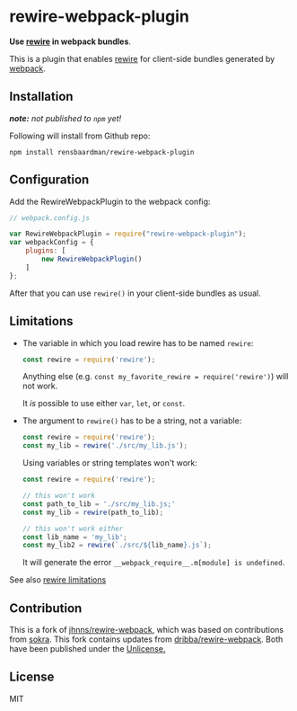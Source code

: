 rewire-webpack-plugin
=====
**Use [rewire](https://github.com/jhnns/rewire) in webpack bundles**.

<!-- [![Dependency Status](http://david-dm.org/jhnns/rewire-webpack/status.svg)](http://david-dm.org/jhnns/rewire-webpack) -->

This is a plugin that enables [rewire](https://github.com/jhnns/rewire) for client-side bundles generated by [webpack](https://github.com/webpack/webpack).

<!-- [![npm status](https://nodei.co/npm/rewire-webpack.svg?downloads=true&stars=true)](https://npmjs.org/package/rewire-webpack) -->

Installation
------------

_**note:** not published to `npm` yet!_

Following will install from Github repo:

`npm install rensbaardman/rewire-webpack-plugin`

Configuration
------------

Add the RewireWebpackPlugin to the webpack config:

```javascript
// webpack.config.js

var RewireWebpackPlugin = require("rewire-webpack-plugin");
var webpackConfig = {
    plugins: [
        new RewireWebpackPlugin()
    ]
};
```

After that you can use `rewire()` in your client-side bundles as usual.

Limitations
-----------

- The variable in which you load rewire has to be named `rewire`:

	```javascript
	const rewire = require('rewire');
	```

	Anything else (e.g. `const my_favorite_rewire = require('rewire')`) will not work.

	It *is* possible to use either `var`, `let`, or `const`.

- The argument to `rewire()` has to be a string, not a variable:

	```javascript
	const rewire = require('rewire');
	const my_lib = rewire('./src/my_lib.js');
	```

	Using variables or string templates won't work:

	```javascript
	const rewire = require('rewire');

	// this won't work
	const path_to_lib = './src/my_lib.js;'
	const my_lib = rewire(path_to_lib);

	// this won't work either
	const lib_name = 'my_lib';
	const my_lib2 = rewire(`./src/${lib_name}.js`);
	```

	It will generate the error `__webpack_require__.m[module] is undefined`.

See also [rewire limitations](https://github.com/jhnns/rewire#limitations)

Contribution
------------

This is a fork of [jhnns/rewire-webpack](https://github.com/jhnns/rewire-webpack), which was based on contributions from [sokra](https://github.com/sokra).
This fork contains updates from [dribba/rewire-webpack](https://github.com/dribba/rewire-webpack).
Both have been published under the [Unlicense.](http://unlicense.org/)

License
-------

MIT
